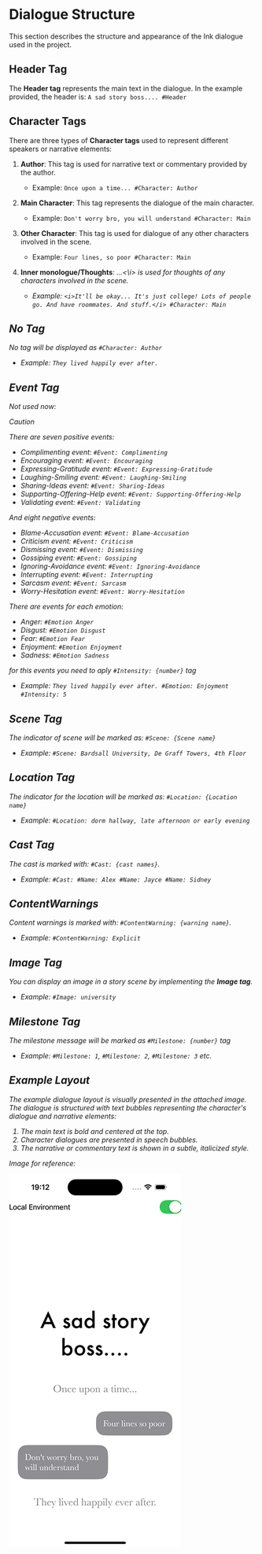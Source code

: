 # Dialogue Structure

This section describes the structure and appearance of the Ink dialogue used in the project.

## Header Tag
The **Header tag** represents the main text in the dialogue. In the example provided, the header is:
`A sad story boss.... #Header`

## Character Tags
There are three types of **Character tags** used to represent different speakers or narrative elements:

1. **Author**: This tag is used for narrative text or commentary provided by the author.
   - Example: `Once upon a time... #Character: Author`
   
2. **Main Character**: This tag represents the dialogue of the main character.
   - Example: `Don't worry bro, you will understand #Character: Main`
   
3. **Other Character**: This tag is used for dialogue of any other characters involved in the scene.
   - Example: `Four lines, so poor #Character: Main`
  
4. **Inner monologue/Thoughts**: <i>...<\i> is used for thoughts of any characters involved in the scene.
   - Example: `<i>It'll be okay... It's just college! Lots of people go. And have roommates. And stuff.</i> #Character: Main`
   
## No Tag
No tag will be displayed as `#Character: Author`
   - Example: `They lived happily ever after.`

## Event Tag
Not used now:
> [!CAUTION] 
> There are seven positive events:
>   - Complimenting event: `#Event: Complimenting`
>   - Encouraging event: `#Event: Encouraging`
>   - Expressing-Gratitude event: `#Event: Expressing-Gratitude`
>   - Laughing-Smiling event: `#Event: Laughing-Smiling`
>   - Sharing-Ideas event: `#Event: Sharing-Ideas`
>   - Supporting-Offering-Help event: `#Event: Supporting-Offering-Help`
>   - Validating event: `#Event: Validating`
>
> And eight negative events:
>   - Blame-Accusation event: `#Event: Blame-Accusation`
>   - Criticism event: `#Event: Criticism`
>   - Dismissing event: `#Event: Dismissing`
>   - Gossiping event: `#Event: Gossiping`
>   - Ignoring-Avoidance event: `#Event: Ignoring-Avoidance`
>   - Interrupting event: `#Event: Interrupting`
>   - Sarcasm event: `#Event: Sarcasm`
>   - Worry-Hesitation event: `#Event: Worry-Hesitation`

There are events for each emotion:
   - Anger: `#Emotion Anger`
   - Disgust: `#Emotion Disgust`
   - Fear: `#Emotion Fear`
   - Enjoyment: `#Emotion Enjoyment`
   - Sadness: `#Emotion Sadness`

 for this events you need to aply `#Intensity: {number}` tag
   - Example: `They lived happily ever after. #Emotion: Enjoyment #Intensity: 5`

## Scene Tag
The indicator of scene will be marked as:  `#Scene: {Scene name}`
   - Example: `#Scene: Bardsall University, De Graff Towers, 4th Floor`

## Location Tag
The indicator for the location will be marked as:  `#Location: {Location name}`
   - Example: `#Location: dorm hallway, late afternoon or early evening`

## Cast Tag
The cast is marked with: `#Cast: {cast names}`.
   - Example: `#Cast: #Name: Alex #Name: Jayce #Name: Sidney`

## ContentWarnings
Content warnings is marked with: `#ContentWarning: {warning name}`.
   - Example: `#ContentWarning: Explicit`

## Image Tag
You can display an image in a story scene by implementing the **Image tag**.
   - Example: `#Image: university`

## Milestone Tag
The milestone message will be marked as `#Milestone: {number}` tag
 - Example: `#Milestone: 1`,  `#Milestone: 2`, `#Milestone: 3` etc.

## Example Layout
The example dialogue layout is visually presented in the attached image. The dialogue is structured with text bubbles representing the character's dialogue and narrative elements:

1. The main text is bold and centered at the top.
2. Character dialogues are presented in speech bubbles.
3. The narrative or commentary text is shown in a subtle, italicized style.

*Image for reference:*

![Dialogue Layout](./ExampleInk.png)

